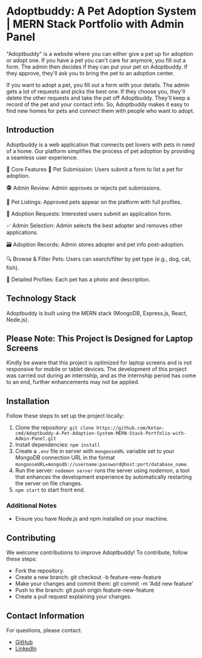 # Adoptbuddy: A Pet Adoption System | MERN Stack Portfolio with Admin Panel
"Adoptbuddy" is a website where you can either give a pet up for adoption or adopt one. If you have a pet you can't care for anymore, you fill out a form. The admin then decides if they can put your pet on Adoptbuddy. If they approve, they'll ask you to bring the pet to an adoption center.

If you want to adopt a pet, you fill out a form with your details. The admin gets a lot of requests and picks the best one. If they choose you, they'll delete the other requests and take the pet off Adoptbuddy. They'll keep a record of the pet and your contact info.
So, Adoptbuddy makes it easy to find new homes for pets and connect them with people who want to adopt.


## Introduction
Adoptbuddy is a web application that connects pet lovers with pets in need of a home. Our platform simplifies the process of pet adoption by providing a seamless user experience.

🔑 Core Features
🐾 Pet Submission: Users submit a form to list a pet for adoption.

🕵️ Admin Review: Admin approves or rejects pet submissions.

📜 Pet Listings: Approved pets appear on the platform with full profiles.

📝 Adoption Requests: Interested users submit an application form.

✅ Admin Selection: Admin selects the best adopter and removes other applications.

🗃️ Adoption Records: Admin stores adopter and pet info post-adoption.

🔍 Browse & Filter Pets: Users can search/filter by pet type (e.g., dog, cat, fish).

📸 Detailed Profiles: Each pet has a photo and description.

## Technology Stack
Adoptbuddy is built using the MERN stack (MongoDB, Express.js, React, Node.js).

## **Please Note: This Project Is Designed for Laptop Screens**
Kindly be aware that this project is optimized for laptop screens and is not responsive for mobile or tablet devices. The development of this project was carried out during an internship, and as the internship period has come to an end, further enhancements may not be applied.

## Installation
Follow these steps to set up the project locally:

1. Clone the repository: `git clone https://github.com/Ketan-cmd/Adoptbuddy-A-Pet-Adoption-System-MERN-Stack-Portfolio-with-Admin-Panel.git`
2. Install dependencies: `npm install`
3. Create a `.env` file in server with `mongooseURL` variable set to your MongoDB connection URL in the format `mongooseURL=mongodb://username:password@host:port/database_name`.
4. Run the server: `nodemon server` runs the server using nodemon, a tool that enhances the development experience by automatically restarting the server on file changes.
5. `npm start` to start front end.

### Additional Notes
- Ensure you have Node.js and npm installed on your machine.

## Contributing
We welcome contributions to improve Adoptbuddy! To contribute, follow these steps:
- Fork the repository.
- Create a new branch: git checkout -b feature-new-feature
- Make your changes and commit them: git commit -m 'Add new feature'
- Push to the branch: git push origin feature-new-feature
- Create a pull request explaining your changes.

## Contact Information
For questions, please contact:
- [GitHub](https://github.com/SarthakPimprikar)
- [LinkedIn](https://www.linkedin.com/in/sarthak-pimprikar/)

